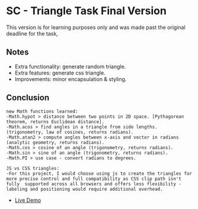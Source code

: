 # SC - Triangle Task Final Version

This version is for learning purposes only and was made past the original deadline for the task, 

## Notes

   - Extra functionality: generate random triangle.
   - Extra features: generate css triangle. 
   - Improvements: minor encapsulation & styling. 

## Conclusion

    new Math functions learned: 
    -Math.hypot > distance between two points in 2D space. [Pythagorean theorem, returns Euclidean distance].
    -Math.acos > find angles in a triangle from side lengths. (trigonometry, law of cosines, returns radians). 
    -Math.atan2 > compute angles between x-axis and vector in radians (analytic geometry, returns radians). 
    -Math.cos > cosine of an angle (trigonometry, returns radians).
    -Math.sin > sine of an angle (trigonometry, returns radians).
    -Math.PI > use case - convert radians to degrees.

    JS vs CSS triangles: 
    -For this project, I would choose using js to create the triangles for more precise control and full compatibility as CSS clip path isn't fully  supported across all browsers and offers less flexibility - labeling and positioning would require additional overhead. 

- [Live Demo](https://l2dwolf.github.io/IE-Portfolio/Projects/JavaScript/sc-task-final/index.html)